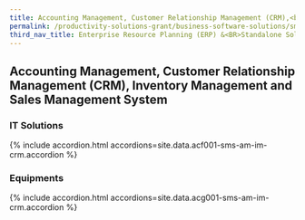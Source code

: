```yaml
---
title: Accounting Management, Customer Relationship Management (CRM),<br> Inventory Management and Sales Management System
permalink: /productivity-solutions-grant/business-software-solutions/sms-am-im-crm
third_nav_title: Enterprise Resource Planning (ERP) &<BR>Standalone Solutions
---
```


## Accounting Management, Customer Relationship Management (CRM), Inventory Management and Sales Management System

### IT Solutions

{% include accordion.html accordions=site.data.acf001-sms-am-im-crm.accordion %}

### Equipments

{% include accordion.html accordions=site.data.acg001-sms-am-im-crm.accordion %}